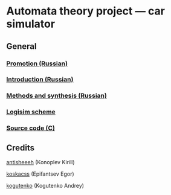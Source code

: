 # Automata theory project — car simulator

## General

### [Promotion (Russian)](https://github.com/kogutenko/at-car-simulator/raw/master/docs/presentation.pdf)

### [Introduction (Russian)](https://github.com/kogutenko/at-car-simulator/raw/master/docs/introduction.pdf)

### [Methods and synthesis (Russian)](https://github.com/kogutenko/at-car-simulator/raw/master/docs/methods.pdf)

### [Logisim scheme](https://raw.githubusercontent.com/kogutenko/at-car-simulator/master/docs/scheme.circ)

### [Source code (C)](https://raw.githubusercontent.com/kogutenko/at-car-simulator/master/main.c)

## Credits

[antisheeeh](https://github.com/antisheeeh) (Konoplev Kirill)

[koskacss](https://github.com/koskacss) (Epifantsev Egor)

[kogutenko](https://github.com/kogutenko) (Kogutenko Andrey)
